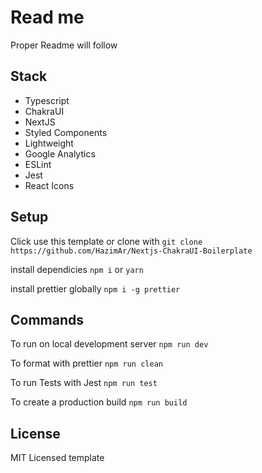 # Read me

Proper Readme will follow

## Stack
- Typescript
- ChakraUI
- NextJS
- Styled Components
- Lightweight
- Google Analytics
- ESLint
- Jest
- React Icons
## Setup

Click use this template or clone with
`git clone https://github.com/HazimAr/Nextjs-ChakraUI-Boilerplate`

install dependicies `npm i` or `yarn`

install prettier globally `npm i -g prettier`

## Commands

To run on local development server `npm run dev`

To format with prettier `npm run clean`

To run Tests with Jest `npm run test`

To create a production build `npm run build`

## License

MIT Licensed template
